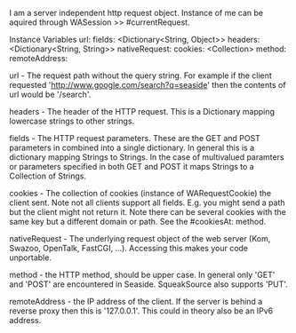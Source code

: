 I am a server independent http request object. Instance of me can be aquired through WASession >> #currentRequest.

Instance Variables
	url:				<String>
	fields:			<Dictionary<String, Object>>
	headers:		<Dictionary<String, String>>
	nativeRequest:	<Object>
	cookies:			<Collection<WARequestCookie>>
	method:			<String>
	remoteAddress:	<String>

url
	- The request path without the query string. For example if the client requested 'http://www.google.com/search?q=seaside' then the contents of url would be '/search'.

headers
	- The header of the HTTP request. This is a Dictionary mapping lowercase strings to other strings.
	
fields
	- The HTTP request parameters. These are the GET and POST parameters in combined into a single dictionary. In general this is a dictionary mapping Strings to Strings. In the case of multivalued paramters or parameters specified in both GET and POST it maps Strings to a Collection of Strings.
	
cookies
	- The collection of cookies (instance of WARequestCookie) the client sent. Note not all clients support all fields. E.g. you might send a path but the client might not return it. Note there can be several cookies with the same key but a different domain or path. See the #cookiesAt: method.
	
nativeRequest
	- The underlying request object of the web server (Kom, Swazoo, OpenTalk, FastCGI, ...). Accessing this makes your code unportable.
	
method
	- the HTTP method, should be upper case. In general only 'GET' and 'POST' are encountered in Seaside. SqueakSource also supports 'PUT'.
	
remoteAddress
	- the IP address of the client. If the server is behind a reverse proxy then this is '127.0.0.1'. This could in theory also be an IPv6 address.